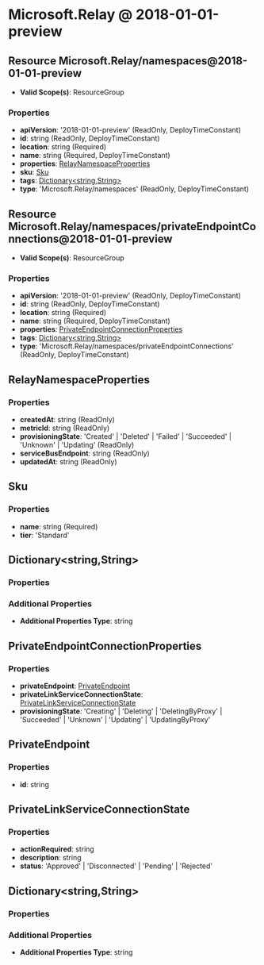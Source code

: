 # Microsoft.Relay @ 2018-01-01-preview

## Resource Microsoft.Relay/namespaces@2018-01-01-preview
* **Valid Scope(s)**: ResourceGroup
### Properties
* **apiVersion**: '2018-01-01-preview' (ReadOnly, DeployTimeConstant)
* **id**: string (ReadOnly, DeployTimeConstant)
* **location**: string (Required)
* **name**: string (Required, DeployTimeConstant)
* **properties**: [RelayNamespaceProperties](#relaynamespaceproperties)
* **sku**: [Sku](#sku)
* **tags**: [Dictionary<string,String>](#dictionarystringstring)
* **type**: 'Microsoft.Relay/namespaces' (ReadOnly, DeployTimeConstant)

## Resource Microsoft.Relay/namespaces/privateEndpointConnections@2018-01-01-preview
* **Valid Scope(s)**: ResourceGroup
### Properties
* **apiVersion**: '2018-01-01-preview' (ReadOnly, DeployTimeConstant)
* **id**: string (ReadOnly, DeployTimeConstant)
* **location**: string (Required)
* **name**: string (Required, DeployTimeConstant)
* **properties**: [PrivateEndpointConnectionProperties](#privateendpointconnectionproperties)
* **tags**: [Dictionary<string,String>](#dictionarystringstring)
* **type**: 'Microsoft.Relay/namespaces/privateEndpointConnections' (ReadOnly, DeployTimeConstant)

## RelayNamespaceProperties
### Properties
* **createdAt**: string (ReadOnly)
* **metricId**: string (ReadOnly)
* **provisioningState**: 'Created' | 'Deleted' | 'Failed' | 'Succeeded' | 'Unknown' | 'Updating' (ReadOnly)
* **serviceBusEndpoint**: string (ReadOnly)
* **updatedAt**: string (ReadOnly)

## Sku
### Properties
* **name**: string (Required)
* **tier**: 'Standard'

## Dictionary<string,String>
### Properties
### Additional Properties
* **Additional Properties Type**: string

## PrivateEndpointConnectionProperties
### Properties
* **privateEndpoint**: [PrivateEndpoint](#privateendpoint)
* **privateLinkServiceConnectionState**: [PrivateLinkServiceConnectionState](#privatelinkserviceconnectionstate)
* **provisioningState**: 'Creating' | 'Deleting' | 'DeletingByProxy' | 'Succeeded' | 'Unknown' | 'Updating' | 'UpdatingByProxy'

## PrivateEndpoint
### Properties
* **id**: string

## PrivateLinkServiceConnectionState
### Properties
* **actionRequired**: string
* **description**: string
* **status**: 'Approved' | 'Disconnected' | 'Pending' | 'Rejected'

## Dictionary<string,String>
### Properties
### Additional Properties
* **Additional Properties Type**: string

